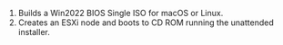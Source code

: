 1. Builds a Win2022 BIOS Single ISO for macOS or Linux.
2. Creates an ESXi node and boots to CD ROM running the unattended installer. 